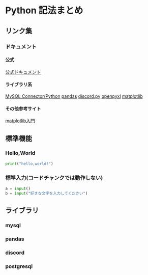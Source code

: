 # Python 記法まとめ

## リンク集

### ドキュメント
#### 公式
[公式ドキュメント](https://docs.python.org/ja/3/)

#### ライブラリ系
[MySQL Connector/Python](https://dev.mysql.com/doc/connector-python/en/)
[pandas](https://pandas.pydata.org/docs/)
[discord.py](https://discordpy.readthedocs.io/ja/latest/index.html)
[openpyxl](https://openpyxl.readthedocs.io/en/stable/)
[matplotlib](https://matplotlib.org/)

#### その他参考サイト
[matplotlib入門](https://aiacademy.jp/media/?p=154)


## 標準機能

### Hello,World

```python {cmd}
print("hello,world!")
```

### 標準入力(コードチャンクでは動作しない)

```python
a = input()
b = input("好きな文字を入力してください")
```

## ライブラリ

### mysql

### pandas

### discord

### postgresql
